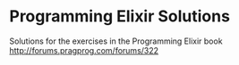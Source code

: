 # Programming Elixir Solutions

Solutions for the exercises in the Programming Elixir book  http://forums.pragprog.com/forums/322
